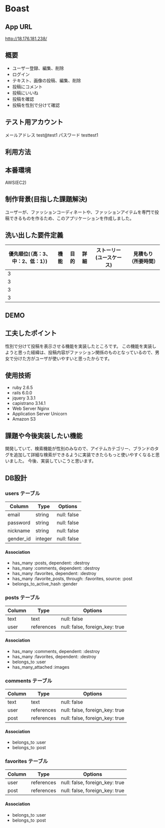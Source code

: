 # Boast

## App URL
http://18.176.181.238/

## 概要
- ユーザー登録、編集、削除
- ログイン
- テキスト、画像の投稿、編集、削除
- 投稿にコメント
- 投稿にいいね
- 投稿を確認
- 投稿を性別で分けて確認

## テスト用アカウント
メールアドレス
test@test1
パスワード
testtest1

## 利用方法


## 本番環境
AWS(EC2)

## 制作背景(目指した課題解決)
ユーザーが、ファッションコーディネートや、ファッションアイテムを専門で投稿できるものを作るため、このアプリケーションを作成しました。

## 洗い出した要件定義

| 優先順位(（高：3、中：2、低：1）) |  機能           | 目的         | 詳細                 | ストーリー(ユースケース)      | 見積もり（所要時間） |
| ----------------------- | --------------- | ----------- | ------------------- | ----------------------- | --------------- |
|          3          |           |  |
|           3      |           |  |
|            3     |           |  |
|             3   |           |  |


## DEMO


## 工夫したポイント
性別で分けて投稿を表示させる機能を実装したところです。
この機能を実装しようと思った経緯は、投稿内容がファッション関係のものとなっているので、男女で分けた方がユーザが使いやすいと思ったからです。

## 使用技術
- ruby 2.6.5
- rails 6.0.0
- jquery 3.3.1
- capistrano 3.14.1
- Web Server Nginx
- Application Server Unicorn
- Amazon S3

## 課題や今後実装したい機能
開発していて、検索機能が性別のみなので、アイテムカテゴリー、ブランドのタグを追加して詳細な検索ができるように実装できたらもっと使いやすくなると思いました。
今後、実装していこうと思います。

## DB設計

### users テーブル

| Column       | Type    | Options     |
| ------------ | ------- | ----------- |
| email        | string  | null: false |
| password     | string  | null: false |
| nickname     | string  | null: false |
| gender_id    | integer | null: false |

#### Association

- has_many               :posts, dependent: :destroy
- has_many               :comments, dependent: :destroy
- has_many               :favorites, dependent: :destroy
- has_many               :favorite_posts, through: :favorites, source: :post
- belongs_to_active_hash :gender

### posts テーブル

| Column | Type          | Options                        |
| ------ | ------------- | ------------------------------ |
| text   | text          | null: false                    |
| user   | references    | null: false, foreign_key: true |

#### Association

- has_many          :comments, dependent: :destroy
- has_many          :favorites, dependent: :destroy
- belongs_to        :user
- has_many_attached :images

### comments テーブル

| Column | Type       | Options                        |
| ------ | ---------- | ------------------------------ |
| text   | text       | null: false                    |
| user   | references | null: false, foreign_key: true |
| post   | references | null: false, foreign_key: true |

#### Association

- belongs_to :user
- belongs_to :post

### favorites テーブル

| Column | Type       | Options                        |
| ------ | ---------- | ------------------------------ |
| user   | references | null: false, foreign_key: true |
| post   | references | null: false, foreign_key: true |

#### Association

- belongs_to :user
- belongs_to :post
